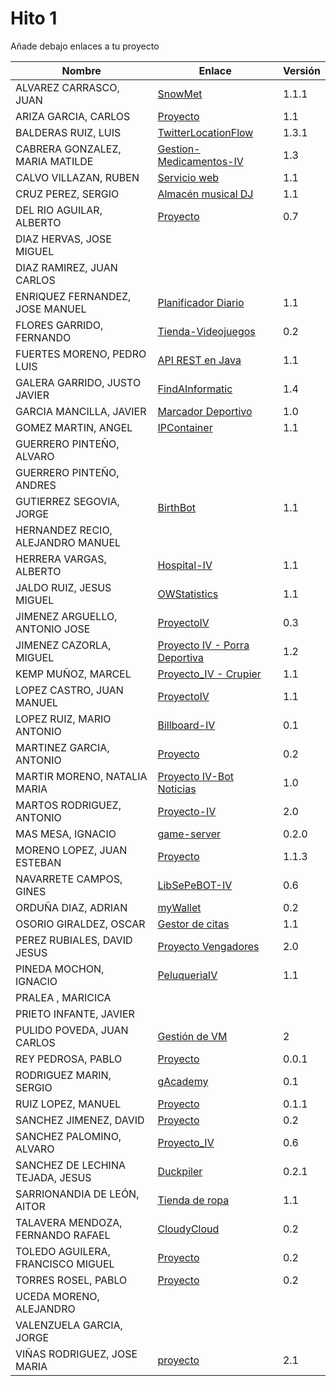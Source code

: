 # Hito 1

Añade debajo enlaces a tu proyecto

| Nombre | Enlace | Versión |
|--------|--------|---------|
| ALVAREZ CARRASCO, JUAN|[SnowMet](https://github.com/vaderrama/Proyecto-IV) | 1.1.1 |
| ARIZA GARCIA, CARLOS|[Proyecto](https://github.com/AGCarlos/IV_1819_Proyecto) |1.1 |
| BALDERAS RUIZ, LUIS| [TwitterLocationFlow](https://github.com/luisbalru/TwitterLocationFlow) | 1.3.1 |
| CABRERA GONZALEZ, MARIA MATILDE|[Gestion-Medicamentos-IV](https://github.com/mati3/Gestion-Medicamentos-IV) |1.3 |
| CALVO VILLAZAN, RUBEN| [Servicio web](https://github.com/rubcv/IV-18-19-Proyecto)|1.1 |
| CRUZ PEREZ, SERGIO| [Almacén musical DJ](https://github.com/SergioCruzPerez/InfraestructuraVirtual)| 1.1|
| DEL RIO AGUILAR, ALBERTO| [Proyecto](https://github.com/berbus/proyectoIV) | 0.7 |
| DIAZ HERVAS, JOSE MIGUEL| | |
| DIAZ RAMIREZ, JUAN CARLOS| | |
| ENRIQUEZ FERNANDEZ, JOSE MANUEL|[Planificador Diario](https://github.com/jomaenfe/Planificador_diario-IV1819) | 1.1 |
| FLORES GARRIDO, FERNANDO| [Tienda-Videojuegos](https://github.com/FFGFER/Proyecto-IV) | 0.2 |
| FUERTES MORENO, PEDRO LUIS|[API REST en Java](https://github.com/pedroluisfuertes/iv-proyecto)|1.1|
| GALERA GARRIDO, JUSTO JAVIER|[FindAInformatic](https://github.com/JotaGalera/FindAInformatic)|1.4|
| GARCIA MANCILLA, JAVIER| [Marcador Deportivo](https://github.com/JaviMancilla/MarcadorDeportivo_IV1819.git) | 1.0 |
| GOMEZ MARTIN, ANGEL| [IPContainer](https://github.com/harvestcore/IPContainer.git) | 1.1 |
| GUERRERO PINTEÑO, ALVARO| | |
| GUERRERO PINTEÑO, ANDRES| | |
| GUTIERREZ SEGOVIA, JORGE|[BirthBot](https://github.com/Saytes/BirthBot.git)|1.1|
| HERNANDEZ RECIO, ALEJANDRO MANUEL| | |
| HERRERA VARGAS, ALBERTO|[Hospital-IV](https://github.com/alberturria/Hospital-IV) | 1.1 |
| JALDO RUIZ, JESUS MIGUEL|[OWStatistics](https://github.com/JmZero/Proyecto-IV) | 1.1 |
| JIMENEZ ARGUELLO, ANTONIO JOSE|[ProyectoIV](https://github.com/antonioJ95/ProyectoIV)|0.3 |
| JIMENEZ CAZORLA, MIGUEL| [Proyecto IV - Porra Deportiva](https://github.com/iMiguel10/Proyecto-IV-Porra-Deportiva-) | 1.2 |
| KEMP MUÑOZ, MARCEL| [Proyecto_IV - Crupier](https://github.com/MarcelKemp/Proyecto_IV) | 1.1 |
| LOPEZ CASTRO, JUAN MANUEL|[ProyectoIV](https://github.com/juanmaLC/ProyectoIV) |1.1 |
| LOPEZ RUIZ, MARIO ANTONIO| [Billboard-IV](https://github.com/marioanloru/Billboard-IV) | 0.1 |
| MARTINEZ GARCIA, ANTONIO| [Proyecto](https://github.com/antoniomg89/Project-Z) | 0.2 |
| MARTIR MORENO, NATALIA MARIA|[Proyecto IV-Bot Noticias](https://github.com/natalia2911/ProyectoIV-BOT) |1.0 |
| MARTOS RODRIGUEZ, ANTONIO|[Proyecto-IV](https://github.com/toniMR/Proyecto-IV) |2.0|
| MAS MESA, IGNACIO | [game-server](https://github.com/cronos2/game-server) | 0.2.0 |
| MORENO LOPEZ, JUAN ESTEBAN|[Proyecto](https://github.com/juaneml/IV_1819_Proyecto) |1.1.3 |
| NAVARRETE CAMPOS, GINES|[LibSePeBOT-IV](https://github.com/GinesNC/LibSePeBOT-IV) | 0.6 |
| ORDUÑA DIAZ, ADRIAN| [myWallet](https://github.com/adriordi/proyectoIV) | 0.2 |
| OSORIO GIRALDEZ, OSCAR|[Gestor de citas](https://github.com/widowert/ProyectoIV)|1.1|
| PEREZ RUBIALES, DAVID JESUS| [Proyecto Vengadores](https://github.com/Davidj231996/Proyecto-Vengadores)| 2.0|
| PINEDA MOCHON, IGNACIO| [PeluqueriaIV](https://github.com/nachop97m/PeluqueriaIV)| 1.1|
| PRALEA , MARICICA|  | |
| PRIETO INFANTE, JAVIER| | |
| PULIDO POVEDA, JUAN CARLOS| [Gestión de VM](https://github.com/jcpulido97/ProyectoIV) | 2 |
| REY PEDROSA, PABLO| [Proyecto](https://github.com/PFeynman/proyecto-iv) | 0.0.1 |
| RODRIGUEZ MARIN, SERGIO| [gAcademy](https://github.com/pavocejudo/ProyectoIV)|0.1 |
| RUIZ LOPEZ, MANUEL | [Proyecto](https://github.com/manoliot/tiempo-aemet-bot) | 0.1.1 |
| SANCHEZ JIMENEZ, DAVID| [Proyecto](https://github.com/Koltharius/Weather_App) | 0.2 |
| SANCHEZ PALOMINO, ALVARO|[Proyecto_IV](https://github.com/Alvarosanpal/Proyecto_IV)|0.6|
| SANCHEZ DE LECHINA TEJADA, JESUS|[Duckpiler](https://github.com/jojelupipa/Duckpiler) | 0.2.1 |
| SARRIONANDIA DE LEÓN, AITOR|[Tienda de ropa](https://github.com/aitorSDL/proyecto-iv-1819) |1.1|
| TALAVERA MENDOZA, FERNANDO RAFAEL| [CloudyCloud](https://github.com/Thejokeri/IV-18-19-Proyecto) | 0.2 |
| TOLEDO AGUILERA, FRANCISCO MIGUEL| [Proyecto](https://github.com/maikeltoledo/IV-18-19-Proyecto) |0.2|
| TORRES ROSEL, PABLO| [Proyecto](https://github.com/pablotr9/SimuladorBolsa-IV1819) | 0.2 |
| UCEDA MORENO, ALEJANDRO| | |
| VALENZUELA GARCIA, JORGE| | |
| VIÑAS RODRIGUEZ, JOSE MARIA | [proyecto](https://github.com/joseviro/ProyectoTPV) | 2.1 |
